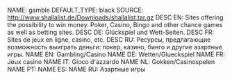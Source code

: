 NAME:   gamble
DEFAULT_TYPE: black
SOURCE: http://www.shallalist.de/Downloads/shallalist.tar.gz
DESC EN: Sites offering the possibility to win money. Poker, Casino, Bingo and other chance games as well as betting sites.
DESC DE: Glückspiel und Wett-Seiten.
DESC FR: Sites de jeux en ligne, casino, etc.
DESC RU: Ресурсы, предлагающие возможность выиграть деньги: покер, казино, бинго и другие азартные игры.
NAME EN: Gambling/Casino
NAME DE: Wetten/Glueckspiel 
NAME FR: Jeux casino
NAME IT: Gioco d'azzardo
NAME NL: Gokken/Casinospelen
NAME PT:
NAME ES:
NAME RU: Азартные игры


